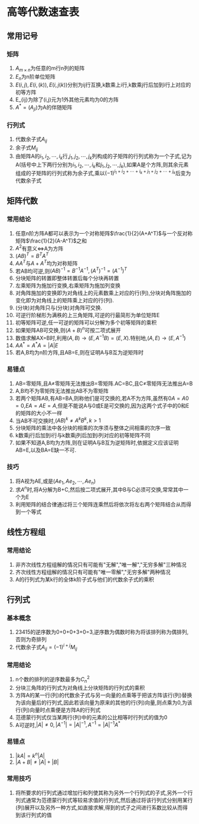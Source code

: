 # 高等代数速查表

## 常用记号

### 矩阵

1. $A_{m\times n}$为任意的m行n列的矩阵
2. $E_n$为n阶单位矩阵
3. $E(i,j),E(i,(k)),E(i,j(k))$分别为ij行互换,k数乘上i行,k数乘j行后加到i行上对应的初等方阵
4. E_{ij}为除了(i,j)元为1外其他元素均为0的方阵
5. $A^*=(A_{ji})$为A的伴随矩阵

### 行列式

1. 代数余子式$A_{ij}$
2. 余子式$M_{ij}$
3. 由矩阵A的$i_1,i_2,\cdots,i_k$行,$j_1,j_2,\cdots,j_k$列构成的子矩阵的行列式称为一个子式,记为A(括号中上下两行分别为$i_1,i_2,\cdots,i_k$和$j_1,j_2,\cdots,j_k$),如果A是个方阵,则其余元素组成的子矩阵的行列式称为余子式,乘以$(-1)^{i_1+i_2+\cdots+i_k+j_1+j_2+\cdots+j_k}$后变为代数余子式

## 矩阵代数

### 常用结论

1. 任意n阶方阵A都可以表示为一个对称矩阵$\frac{1}{2}(A+A^T)$与一个反对称矩阵$\frac{1}{2}(A-A^T)$之和
2. $A^2$有意义$\Leftrightarrow$A为方阵
3. $(AB)^T=B^TA^T$
4. $AA^T$与$A+A^T$均为对称矩阵
5. 若AB均可逆,则$(AB)^{-1}=B^{-1}A^{-1},(A^T)^{-1}=(A^{-1})^T$
6. 分块矩阵的转置即整体转置后每个分块再转置
7. 左乘矩阵为施加行变换,右乘矩阵为施加列变换
8. 对角阵施加的变换即为对角线上的元素数乘上对应的行(列),分块对角阵施加的变化即为对角线上的矩阵乘上对应的行(列).
9. (分块)对角阵只与(分块)对角阵可交换.
10. 可逆行阶梯形为满秩的上三角矩阵,可逆的行最简形为单位矩阵E
11. 初等矩阵可逆,任一可逆的矩阵可以分解为多个初等矩阵的乘积
12. 如果矩阵AB可交换,则$(A+B)^n$可按二项式展开
13. 数值求解AX=B时,利用$(A,B)\rightarrow(E,A^{-1}B)=(E,X)$.特别地,$(A,E)\rightarrow(E,A^{-1})$
14. $AA^*=A^*A=\lvert A\rvert E$
15. 若A,B均为n阶方阵,且AB=E,则在证明A与B互为逆矩阵时

### 易错点
 
1. AB=零矩阵,且A$\neq$零矩阵无法推出B=零矩阵.AC=BC,且C$\neq$零矩阵无法推出A=B
2. A,B均不为零矩阵无法推出AB不为零矩阵
3. 若两个矩阵AB,有AB=BA,则称他们是可交换的,若A不为方阵,虽然有$0A=A0=0$,$EA=AE=A$,但是不能说A与0或E是可交换的,因为这两个式子中的0和E的矩阵的大小不一样
4. 当AB不可交换时,$(AB)^k\neq A^kB^k,k\gt1$
5. 分块矩阵的乘法中各分块的相乘的次序须与整体之间相乘的次序一致
6. k数乘j行后加到i行与k数乘j列后加到i列对应的初等矩阵不同
7. 如果不知道A,B均为方阵,则在证明A与B互为逆矩阵时,依据定义应该证明AB=E,以及BA=E缺一不可.

### 技巧

1. 将A视为AE,或是$(Ae_1,Ae_2,\cdots,Ae_n)$
2. 求$A^n$时,将A分解为B+C,然后按二项式展开,其中B与C必须可交换,常常其中一个为E
3. 利用矩阵的结合律通过将三个矩阵连乘然后将依次将左右两个矩阵结合从而得到一个等式

## 线性方程组

### 常用结论

1. 非齐次线性方程组解的情况只有可能有"无解","唯一解","无穷多解"三种情况
2. 齐次线性方程组解的情况只有可能有"唯一零解","无穷多解"两种情况
3. A的行列式为某k行的全体k阶子式与他们的代数余子式的乘积

## 行列式

### 基本概念

1. 23415的逆序数为0+0+0+3+0=3,逆序数为偶数时称为将该排列称为偶排列,否则为奇排列
2. 代数余子式$A_{ij}=(-1)^{i+j}M_{ij}$

### 常用结论

1. n个数的排列的逆序数最多为$C^2_n$
2. 分块三角阵的行列式为对角线上分块矩阵的行列式的乘积
3. 方阵A的某一行(列)的代数余子式与另一向量的点乘等于把该方阵该行(列)替换为该向量后的行列式,因此若该向量为原来的其他的行(列)向量,则点乘为0,为该行(列)向量时点乘便是方阵A的行列式
4. 范德蒙行列式仅当某两行(列)中的元素的公比相等时行列式的值为0
5. A可逆时,$\lvert A\rvert\neq 0,\lvert A^{-1}\rvert=\lvert A\rvert^{-1},A^{-1}=\lvert A\rvert^{-1}A^*$

### 易错点

1. $\lvert kA\rvert=k^n\lvert A\rvert$
2. $\lvert A+B\rvert\neq\lvert A\rvert+\lvert B\rvert$

### 常用技巧

1. 将所要求的行列式通过增加行和列使其称为另外一个行列式的子式,另外一个行列式通常为范德蒙行列式等较易求值的行列式,然后通过将该行列式分别用某行(列)展开以及另外一种方式,如直接求解,得到的式子之间进行系数比较从而得到该行列式的值